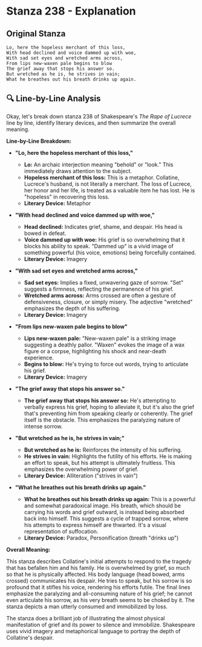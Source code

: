 # Stanza 238 - Explanation

## Original Stanza
```
Lo, here the hopeless merchant of this loss,
With head declined and voice dammed up with woe,
With sad set eyes and wretched arms across,
From lips new-waxen pale begins to blow
The grief away that stops his answer so.
But wretched as he is, he strives in vain;
What he breathes out his breath drinks up again.
```

## 🔍 Line-by-Line Analysis
Okay, let's break down stanza 238 of Shakespeare's *The Rape of Lucrece* line by line, identify literary devices, and then summarize the overall meaning.

**Line-by-Line Breakdown:**

*   **"Lo, here the hopeless merchant of this loss,"**
    *   **Lo:** An archaic interjection meaning "behold" or "look."  This immediately draws attention to the subject.
    *   **Hopeless merchant of this loss:**  This is a metaphor.  Collatine, Lucrece's husband, is not literally a merchant.  The loss of Lucrece, her honor and her life, is treated as a valuable item he has lost. He is "hopeless" in recovering this loss.
    *   **Literary Device:** Metaphor

*   **"With head declined and voice dammed up with woe,"**
    *   **Head declined:** Indicates grief, shame, and despair.  His head is bowed in defeat.
    *   **Voice dammed up with woe:**  His grief is so overwhelming that it blocks his ability to speak.  "Dammed up" is a vivid image of something powerful (his voice, emotions) being forcefully contained.
    *   **Literary Device:** Imagery

*   **"With sad set eyes and wretched arms across,"**
    *   **Sad set eyes:** Implies a fixed, unwavering gaze of sorrow. "Set" suggests a firmness, reflecting the permanence of his grief.
    *   **Wretched arms across:**  Arms crossed are often a gesture of defensiveness, closure, or simply misery. The adjective "wretched" emphasizes the depth of his suffering.
    *   **Literary Device:** Imagery

*   **"From lips new-waxen pale begins to blow"**
    *   **Lips new-waxen pale:** "New-waxen pale" is a striking image suggesting a deathly pallor. "Waxen" evokes the image of a wax figure or a corpse, highlighting his shock and near-death experience.
    *   **Begins to blow:** He's trying to force out words, trying to articulate his grief.
    *   **Literary Device:** Imagery

*   **"The grief away that stops his answer so."**
    *   **The grief away that stops his answer so:** He's attempting to verbally express his grief, hoping to alleviate it, but it's also the grief that's preventing him from speaking clearly or coherently. The grief itself is the obstacle. This emphasizes the paralyzing nature of intense sorrow.

*   **"But wretched as he is, he strives in vain;"**
    *   **But wretched as he is:** Reinforces the intensity of his suffering.
    *   **He strives in vain:**  Highlights the futility of his efforts. He is making an effort to speak, but his attempt is ultimately fruitless.  This emphasizes the overwhelming power of grief.
    *   **Literary Device:** Alliteration ("strives in vain")

*   **"What he breathes out his breath drinks up again."**
    *   **What he breathes out his breath drinks up again:** This is a powerful and somewhat paradoxical image.  His breath, which should be carrying his words and grief outward, is instead being absorbed back into himself.  This suggests a cycle of trapped sorrow, where his attempts to express himself are thwarted. It's a visual representation of suffocation.
    *   **Literary Device:** Paradox, Personification (breath "drinks up")

**Overall Meaning:**

This stanza describes Collatine's initial attempts to respond to the tragedy that has befallen him and his family. He is overwhelmed by grief, so much so that he is physically affected. His body language (head bowed, arms crossed) communicates his despair. He tries to speak, but his sorrow is so profound that it stifles his voice, rendering his efforts futile. The final lines emphasize the paralyzing and all-consuming nature of his grief; he cannot even articulate his sorrow, as his very breath seems to be choked by it. The stanza depicts a man utterly consumed and immobilized by loss.

The stanza does a brilliant job of illustrating the almost physical manifestation of grief and its power to silence and immobilize. Shakespeare uses vivid imagery and metaphorical language to portray the depth of Collatine's despair.
